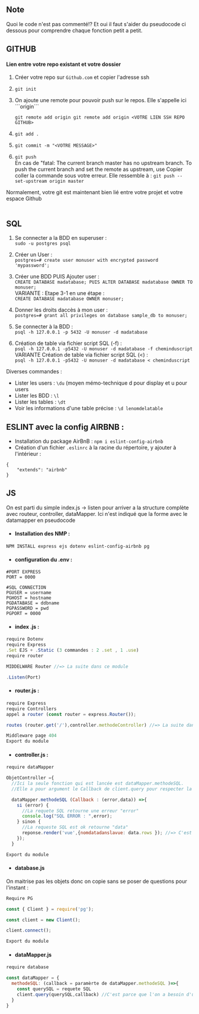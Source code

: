 <h2>Note</h2>
Quoi le code n'est pas commenté!?
Et oui il faut s'aider du pseudocode ci dessous pour comprendre chaque fonction petit a petit.

<h2>GITHUB</h2>
<h4>Lien entre votre repo existant et votre dossier</h4>

<ol>
<li>
 
Créer votre repo sur `Github.com` et copier l'adresse ssh
 
 </li>
<li>
 
 ```git init```
 
 </li>
<li> On ajoute une remote pour pouvoir push sur le repos. Elle s'appelle ici ```origin```
 
 ```git remote add origin git remote add origin <VOTRE LIEN SSH REPO GITHUB>```
 
 </li>
<li>
 
 ```git add .```
 
 </li>
<li>
 
 ```git commit -m "<VOTRE MESSAGE>"```
 
 </li>
<li>
 
 ```git push```<br>
En cas de "fatal: The current branch master has no upstream branch. To push the current branch and set the remote as upstream, use
Copier coller la commande sous votre erreur. Elle ressemble à : ```git push --set-upstream origin master```
 
 </li>
 </ol>
Normalement, votre git est maintenant bien lié entre votre projet et votre espace Github
<br>
<br>

<h2>SQL</h2>
<ol>
 <li>
  
  Se connecter a la BDD en superuser :<br> `sudo -u postgres psql`
 
 </li>
 <li>
  
  Créer un User :<br> `postgres=# create user monuser with encrypted password 'mypassword';`
 
 </li>
<li>
 
 Créer une BDD PUIS Ajouter user :<br> `CREATE DATABASE madatabase; PUIS ALTER DATABASE madatabase OWNER TO monuser;`<br>
 VARIANTE : Etape 3-1 en une étape :<br> `CREATE DATABASE madatabase OWNER monuser;`  
 
 </li>
<li>
 
 Donner les droits daccès à mon user :<br> `postgres=# grant all privileges on database sample_db to monuser;`
 
 </li>
 <li>
  
  Se connecter à la BDD :<br> `psql -h 127.0.0.1 -p 5432 -U monuser -d madatabase`
 
 </li>
<li>
    
   Création de table via fichier script SQL (-f) :<br> `psql -h 127.0.0.1 -p5432 -U monuser -d madatabase -f cheminduscript`<br>
    VARIANTE Création de table via fichier script SQL (<) :<br> `psql -h 127.0.0.1 -p5432 -U monuser -d madatabase < cheminduscript`  
 
 </li>
</ol>
 
Diverses commandes :
- Lister les users : `\du` (moyen mémo-technique d pour display et u pour users
- Lister les BDD :  `\l`
- Lister les tables : `\dt` 
- Voir les informations d'une table précise : `\d lenomdelatable `

<h2>ESLINT avec la config AIRBNB :</h2>

- Installation du package AirBnB : `npm i eslint-config-airbnb`
- Création d'un fichier `.eslinrc` à la racine du répertoire, y ajouter à l'intérieur :
```
{
    "extends": "airbnb"
}
```

<h2>JS</h2>
On est parti du simple index.js -> listen pour arriver a la structure complète avec routeur, controller, dataMapper.
Ici n'est indiqué que la forme avec le datamapper en pseudocode

- <h4>Installation des NMP :</h4> 
`NPM INSTALL express ejs dotenv eslint-config-airbnb pg`

- <h4>configuration du .env :</h4>

```
#PORT EXPRESS
PORT = 0000

#SQL CONNECTION
PGUSER = username
PGHOST = hostname
PGDATABASE = ddbname
PGPASSWORD = pwd
PGPORT = 0000
```

- <h4>index .js :</h4>

```javascript
require Dotenv
require Express
.Set EJS + .Static (3 commandes : 2 .set , 1 .use)
require router

MIDDELWARE Router //=> La suite dans ce module

.Listen(Port)
```

- <h4>router.js :</h4>

```javascript
require Express
require Controllers
appel a router (const router = express.Router());

routes (router.get('/'),controller.methodeController) //=> La suite dans ce module

Middleware page 404
Export du module
```

- <h4>controller.js :</h4>

```javascript
require dataMapper

ObjetController ={
  //Ici la seule fonction qui est lancée est dataMapper.methodeSQL.
  //Elle a pour argument le Callback de client.query pour respecter la SOC

  dataMapper.methodeSQL (Callback : (error,data)) =>{
    si (error) {
      //La requete SQL retourne une erreur "error"
      console.log("SQL ERROR : ",error);
    } sinon {
      //La requeste SQL est ok retourne "data"
      reponse.render('vue',{nomdatadanslavue: data.rows }); //=> C'est la dernière fonction avant l'affichage de la page!!!!
    });
  }

Export du module
```

- <h4>database.js</h4>
On maitrise pas les objets donc on copie sans se poser de questions pour l'instant : 
```javascript
Require PG 

const { Client } = require('pg'); 

const client = new Client();

client.connect();

Export du module
```

- <h4>dataMapper.js</h4>
```javascript
require database

const dataMapper = {
  methodeSQL: (callback = paramèrte de dataMapper.methodeSQL )=>{
    const querySQL = requete SQL
    client.query(querySQL,callback) //C'est parce que l'on a besoin d'un callback dans client.query que nous devons le mettre en argument de la methodeSQL
  }
}
```


